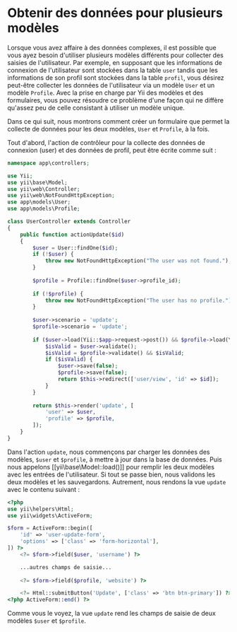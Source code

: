 Obtenir des données pour plusieurs modèles
==========================================

Lorsque vous avez affaire à des données complexes, il est possible que vous ayez besoin d'utiliser plusieurs modèles différents pour collecter des saisies de l'utilisateur. Par exemple, en supposant que les informations de connexion de l'utilisateur sont stockées dans la table `user` tandis que les informations de son profil sont stockées dans la table `profil`, vous désirez peut-être collecter les données de l'utilisateur via un modèle `User` et un modèle `Profile`. Avec la prise en charge par Yii des modèles et des formulaires, vous pouvez résoudre ce problème d'une façon qui ne diffère qu'assez peu de celle consistant à utiliser un modèle unique. 

Dans ce qui suit, nous montrons comment créer un formulaire que permet la collecte de données pour les deux modèles, `User` et `Profile`, à la fois.

Tout d'abord, l'action de contrôleur pour la collecte des données de connexion (user) et des données de profil, peut être écrite comme suit :

```php
namespace app\controllers;

use Yii;
use yii\base\Model;
use yii\web\Controller;
use yii\web\NotFoundHttpException;
use app\models\User;
use app\models\Profile;

class UserController extends Controller
{
    public function actionUpdate($id)
    {
        $user = User::findOne($id);
        if (!$user) {
            throw new NotFoundHttpException("The user was not found.");
        }
        
        $profile = Profile::findOne($user->profile_id);
        
        if (!$profile) {
            throw new NotFoundHttpException("The user has no profile.");
        }
        
        $user->scenario = 'update';
        $profile->scenario = 'update';
        
        if ($user->load(Yii::$app->request->post()) && $profile->load(Yii::$app->request->post())) {
            $isValid = $user->validate();
            $isValid = $profile->validate() && $isValid;
            if ($isValid) {
                $user->save(false);
                $profile->save(false);
                return $this->redirect(['user/view', 'id' => $id]);
            }
        }
        
        return $this->render('update', [
            'user' => $user,
            'profile' => $profile,
        ]);
    }
}
```

Dans l'action `update`, nous commençons par charger les données des modèles, `$user` et `$profile`, à mettre à jour dans la base de données. Puis nous appelons [[yii\base\Model::load()]] pour remplir les deux modèles avec les entrées de l'utilisateur. Si tout se passe bien, nous validons les deux modèles et les sauvegardons. Autrement, nous rendons la vue `update` avec le contenu suivant :

```php
<?php
use yii\helpers\Html;
use yii\widgets\ActiveForm;

$form = ActiveForm::begin([
    'id' => 'user-update-form',
    'options' => ['class' => 'form-horizontal'],
]) ?>
    <?= $form->field($user, 'username') ?>

    ...autres champs de saisie...
    
    <?= $form->field($profile, 'website') ?>

    <?= Html::submitButton('Update', ['class' => 'btn btn-primary']) ?>
<?php ActiveForm::end() ?>
```

Comme vous le voyez, la vue `update` rend les champs de saisie de deux modèles `$user` et `$profile`.
